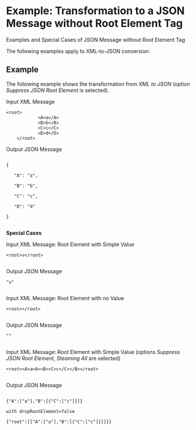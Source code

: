<!-- copy35e2b1331e8d410f80c45123ecb50ffd -->

# Example: Transformation to a JSON Message without Root Element Tag

Examples and Special Cases of JSON Message without Root Element Tag

The following examples apply to XML-to-JSON conversion:



## Example

The following example shows the transformation from *XML to JSON* \(option *Suppress JSON Root Element* is selected\).

Input XML Message

```
<root>
			<A>a</A>
			<B>b</B>
			<C>c</C>
			<D>d</D>
	</root>
```

Output JSON Message

```

{              

   "A": "a",

   "B": "b",

   "C": "c",

   "D": "d"               

}


```

**Special Cases**

Input XML Message: Root Element with Simple Value

```
<root>v</root>
			
```

Output JSON Message

```
"v"
			
```

Input XML Message: Root Element with no Value

```
<root></root>
			
```

Output JSON Message

```
""
			
```

Input XML Message: Root Element with Simple Value \(options *Suppress JSON Root Element, Steaming All* are selected\)

```
<root><A>a<A><B><C>c</C></B></root>
			
```

Output JSON Message

```

{"A":["a"],"B":[{"C":["c"]}]}

with dropRootElement=false

{"root":{["A":["a"],"B":[{"C":["c"]}]]}}
			
```

